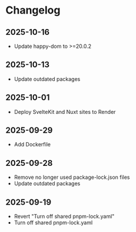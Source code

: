 # Changelog

## 2025-10-16

- Update happy-dom to >=20.0.2

## 2025-10-13

- Update outdated packages

## 2025-10-01

- Deploy SvelteKit and Nuxt sites to Render

## 2025-09-29

- Add Dockerfile

## 2025-09-28

- Remove no longer used package-lock.json files
- Update outdated packages

## 2025-09-19

- Revert "Turn off shared pnpm-lock.yaml"
- Turn off shared pnpm-lock.yaml
